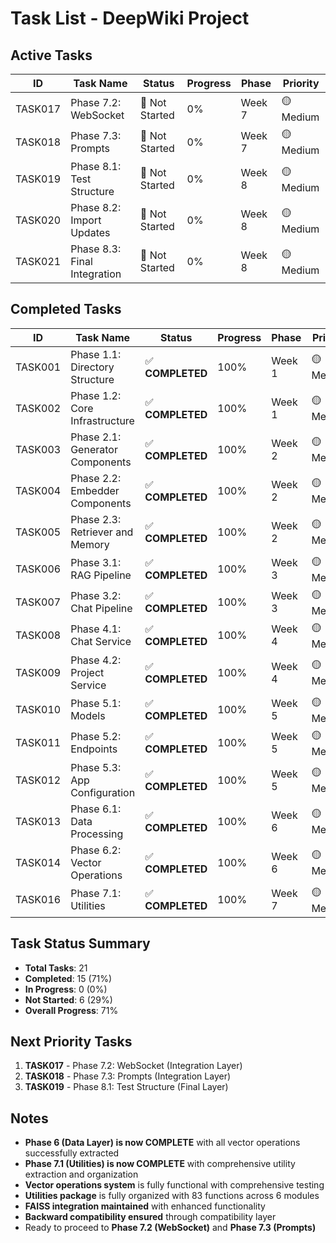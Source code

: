 # Task List - DeepWiki Project

## Active Tasks

| ID | Task Name | Status | Progress | Phase | Priority |
|----|-----------|--------|----------|-------|----------|
| TASK017 | Phase 7.2: WebSocket | 🔴 Not Started | 0% | Week 7 | 🟡 Medium |
| TASK018 | Phase 7.3: Prompts | 🔴 Not Started | 0% | Week 7 | 🟡 Medium |
| TASK019 | Phase 8.1: Test Structure | 🔴 Not Started | 0% | Week 8 | 🟡 Medium |
| TASK020 | Phase 8.2: Import Updates | 🔴 Not Started | 0% | Week 8 | 🟡 Medium |
| TASK021 | Phase 8.3: Final Integration | 🔴 Not Started | 0% | Week 8 | 🟡 Medium |

## Completed Tasks

| ID | Task Name | Status | Progress | Phase | Priority |
|----|-----------|--------|----------|-------|----------|
| TASK001 | Phase 1.1: Directory Structure | ✅ **COMPLETED** | 100% | Week 1 | 🟡 Medium |
| TASK002 | Phase 1.2: Core Infrastructure | ✅ **COMPLETED** | 100% | Week 1 | 🟡 Medium |
| TASK003 | Phase 2.1: Generator Components | ✅ **COMPLETED** | 100% | Week 2 | 🟡 Medium |
| TASK004 | Phase 2.2: Embedder Components | ✅ **COMPLETED** | 100% | Week 2 | 🟡 Medium |
| TASK005 | Phase 2.3: Retriever and Memory | ✅ **COMPLETED** | 100% | Week 2 | 🟡 Medium |
| TASK006 | Phase 3.1: RAG Pipeline | ✅ **COMPLETED** | 100% | Week 3 | 🟡 Medium |
| TASK007 | Phase 3.2: Chat Pipeline | ✅ **COMPLETED** | 100% | Week 3 | 🟡 Medium |
| TASK008 | Phase 4.1: Chat Service | ✅ **COMPLETED** | 100% | Week 4 | 🟡 Medium |
| TASK009 | Phase 4.2: Project Service | ✅ **COMPLETED** | 100% | Week 4 | 🟡 Medium |
| TASK010 | Phase 5.1: Models | ✅ **COMPLETED** | 100% | Week 5 | 🟡 Medium |
| TASK011 | Phase 5.2: Endpoints | ✅ **COMPLETED** | 100% | Week 5 | 🟡 Medium |
| TASK012 | Phase 5.3: App Configuration | ✅ **COMPLETED** | 100% | Week 5 | 🟡 Medium |
| TASK013 | Phase 6.1: Data Processing | ✅ **COMPLETED** | 100% | Week 6 | 🟡 Medium |
| TASK014 | Phase 6.2: Vector Operations | ✅ **COMPLETED** | 100% | Week 6 | 🟡 Medium |
| TASK016 | Phase 7.1: Utilities | ✅ **COMPLETED** | 100% | Week 7 | 🟡 Medium |

## Task Status Summary

- **Total Tasks**: 21
- **Completed**: 15 (71%)
- **In Progress**: 0 (0%)
- **Not Started**: 6 (29%)
- **Overall Progress**: 71%

## Next Priority Tasks

1. **TASK017** - Phase 7.2: WebSocket (Integration Layer)
2. **TASK018** - Phase 7.3: Prompts (Integration Layer)
3. **TASK019** - Phase 8.1: Test Structure (Final Layer)

## Notes

- **Phase 6 (Data Layer) is now COMPLETE** with all vector operations successfully extracted
- **Phase 7.1 (Utilities) is now COMPLETE** with comprehensive utility extraction and organization
- **Vector operations system** is fully functional with comprehensive testing
- **Utilities package** is fully organized with 83 functions across 6 modules
- **FAISS integration maintained** with enhanced functionality
- **Backward compatibility ensured** through compatibility layer
- Ready to proceed to **Phase 7.2 (WebSocket)** and **Phase 7.3 (Prompts)**
